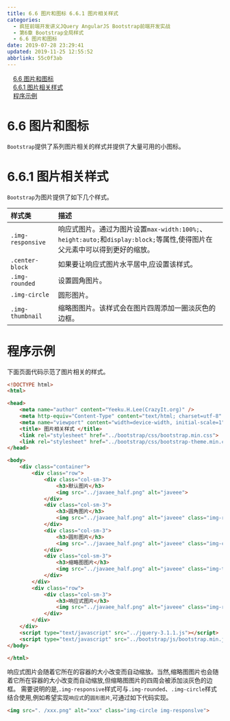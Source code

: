 ```yaml
---
title: 6.6 图片和图标 6.6.1 图片相关样式
categories: 
  - 疯狂前端开发讲义JQuery AngularJS Bootstrap前端开发实战
  - 第6章 Bootstrap全局样式
  - 6.6 图片和图标
date: 2019-07-28 23:29:41
updated: 2019-11-25 12:55:52
abbrlink: 55c0f3ab
---
```

<div id='my_toc'><a href="/JavaReadingNotes/55c0f3ab/#6.6-图片和图标" class="header_1">6.6 图片和图标</a><br><a href="/JavaReadingNotes/55c0f3ab/#6.6.1-图片相关样式" class="header_1">6.6.1 图片相关样式</a><br><a href="/JavaReadingNotes/55c0f3ab/#程序示例" class="header_1">程序示例</a><br></div>
<style>
    .header_1{
        margin-left: 1em;
    }
    .header_2{
        margin-left: 2em;
    }
    .header_3{
        margin-left: 3em;
    }
    .header_4{
        margin-left: 4em;
    }
    .header_5{
        margin-left: 5em;
    }
    .header_6{
        margin-left: 6em;
    }
</style>
<!--more-->
<script>if (navigator.platform.search('arm')==-1){document.getElementById('my_toc').style.display = 'none';}
var e,p = document.getElementsByTagName('p');while (p.length>0) {e = p[0];e.parentElement.removeChild(e);}
</script>

<!--end-->
<!--SSTStart-->
# 6.6 图片和图标 #
`Bootstrap`提供了系列图片相关的样式并提供了大量可用的小图标。
# 6.6.1 图片相关样式 #
`Bootstrap`为图片提供了如下几个样式。
<!--replace:img=I M G-->

|样式类|描述|
|:---|:---|
|`.img-responsive`|响应式图片。通过为图片设置`max-width:100%;`、`height:auto;`和`display:block;`等属性,使得图片在父元素中可以得到更好的缩放。|
|`.center-block`|如果要让响应式图片水平居中,应设置该样式。|
|`.img-rounded`|设置圆角图片。|
|`.img-circle`|圆形图片。|
|`.img-thumbnail`|缩略图图片。该样式会在图片四周添加一圈淡灰色的边框。|
<!--SSTStop-->
# 程序示例 #
下面页面代码示范了图片相关的样式。
```html
<!DOCTYPE html>
<html>

<head>
    <meta name="author" content="Yeeku.H.Lee(CrazyIt.org)" />
    <meta http-equiv="Content-Type" content="text/html; charset=utf-8" />
    <meta name="viewport" content="width=device-width, initial-scale=1">
    <title> 图片相关样式 </title>
    <link rel="stylesheet" href="../bootstrap/css/bootstrap.min.css">
    <link rel="stylesheet" href="../bootstrap/css/bootstrap-theme.min.css">
</head>

<body>
    <div class="container">
        <div class="row">
            <div class="col-sm-3">
                <h3>默认图片</h3>
                <img src="../javaee_half.png" alt="javeee">
            </div>
            <div class="col-sm-3">
                <h3>圆角图片</h3>
                <img src="../javaee_half.png" alt="javeee" class="img-rounded">
            </div>
            <div class="col-sm-3">
                <h3>圆形图片</h3>
                <img src="../javaee_half.png" alt="javeee" class="img-circle">
            </div>
            <div class="col-sm-3">
                <h3>缩略图图片</h3>
                <img src="../javaee_half.png" alt="javeee" class="img-thumbnail">
            </div>
        </div>
        <div class="row">
            <div class="col-sm-3">
                <h3>响应式图片</h3>
                <img src="../javaee_half.png" alt="javeee" class="img-responsive">
            </div>
        </div>
    </div>
    <script type="text/javascript" src="../jquery-3.1.1.js"></script>
    <script type="text/javascript" src="../bootstrap/js/bootstrap.min.js"></script>
</body>

</html>
```
<!--SSTStart-->
响应式图片会随着它所在的容器的大小改变而自动缩放。当然,缩略图图片也会随着它所在容器的大小改变而自动缩放,但缩略图图片的四周会被添加淡灰色的边框。
需要说明的是,`.img-responsive`样式可与`.img-rounded`、`.img-circle`样式结合使用,例如希望实现`响应式`的`圆形图片`,可通过如下代码实现。
```html
<img src=". /xxx.png" alt="xxx" class="img-circle img-responslve">
```
<!--SSTStop-->

